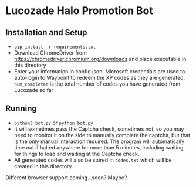 # Lucozade Halo Promotion Bot

## Installation and Setup
* `pip install -r requirements.txt`
* Download ChromeDriver from https://chromedriver.chromium.org/downloads and place executable in this directory
* Enter your information in config.json. Microsoft credentials are used to auto-login to Waypoint to
  redeem the XP codes as they are generated. `num_completed` is the total number of codes you have generated from Lucozade
  so far
  
## Running
* `python3 bot.py` or `python bot.py`
* It will sometimes pass the Captcha check, sometimes not, so you may need to monitor it on the side to manually
  complete the captcha, but that is the only manual interaction required. The program will automatically time out if
  halted anywhere for more than 5 minutes, including waiting for things to load and waiting at the Captcha check.
* All generated codes will also be stored in `codes.txt` which will be created in this directory.

Different browser support coming...soon? Maybe?